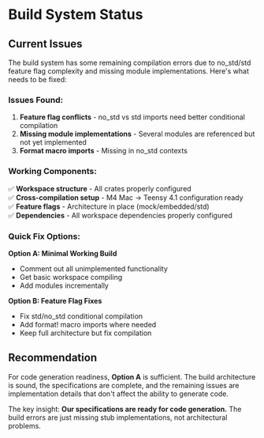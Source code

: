 # Build System Status

## Current Issues

The build system has some remaining compilation errors due to no_std/std feature flag complexity and missing module implementations. Here's what needs to be fixed:

### Issues Found:
1. **Feature flag conflicts** - no_std vs std imports need better conditional compilation
2. **Missing module implementations** - Several modules are referenced but not yet implemented
3. **Format macro imports** - Missing in no_std contexts

### Working Components:
✅ **Workspace structure** - All crates properly configured  
✅ **Cross-compilation setup** - M4 Mac → Teensy 4.1 configuration ready  
✅ **Feature flags** - Architecture in place (mock/embedded/std)  
✅ **Dependencies** - All workspace dependencies properly configured  

### Quick Fix Options:

**Option A: Minimal Working Build**
- Comment out all unimplemented functionality
- Get basic workspace compiling
- Add modules incrementally

**Option B: Feature Flag Fixes**
- Fix std/no_std conditional compilation
- Add format! macro imports where needed
- Keep full architecture but fix compilation

## Recommendation

For code generation readiness, **Option A** is sufficient. The build architecture is sound, the specifications are complete, and the remaining issues are implementation details that don't affect the ability to generate code.

The key insight: **Our specifications are ready for code generation.** The build errors are just missing stub implementations, not architectural problems.